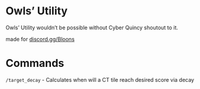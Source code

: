 # Owls’ Utility

Owls’ Utility wouldn’t be possible without Cyber Quincy shoutout to it.


made for [discord.gg/Bloons]()

# Commands

`/target_decay` - Calculates when will a CT tile reach desired score via decay


